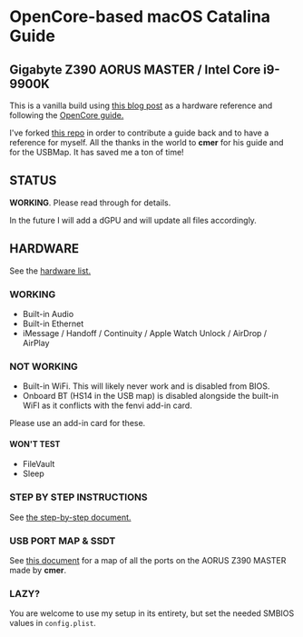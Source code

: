 # OpenCore-based macOS Catalina Guide
## Gigabyte Z390 AORUS MASTER / Intel Core i9-9900K

This is a vanilla build using [this blog post](https://infinitediaries.net/my-2020-hackintosh-hardware-spec/) as a hardware reference and following the [OpenCore guide.](https://khronokernel.github.io/Opencore-Vanilla-Desktop-Guide)

I've forked [this repo](https://github.com/cmer/gigabyte-z390-aorus-master-hackintosh) in order to contribute a guide back and to have a reference for myself. All the thanks in the world to **cmer** for his guide and for the USBMap. It has saved me a ton of time!

## STATUS

**WORKING**. Please read through for details.

In the future I will add a dGPU and will update all files accordingly.

## HARDWARE

See the [hardware list.](HARDWARE.md)

### WORKING

- Built-in Audio
- Built-in Ethernet
- iMessage / Handoff / Continuity / Apple Watch Unlock / AirDrop / AirPlay

### NOT WORKING

- Built-in WiFi. This will likely never work and is disabled from BIOS.
- Onboard BT (HS14 in the USB map) is disabled alongside the built-in WiFI as it conflicts with the fenvi add-in card.

Please use an add-in card for these.

#### WON'T TEST

- FileVault
- Sleep

### STEP BY STEP INSTRUCTIONS

See [the step-by-step document.](STEP_BY_STEP.md)

### USB PORT MAP & SSDT

See [this document](USB_MAP.md) for a map of all the ports on the AORUS Z390 MASTER made by **cmer**.

### LAZY?

You are welcome to use my setup in its entirety, but set the needed SMBIOS values in `config.plist`.
